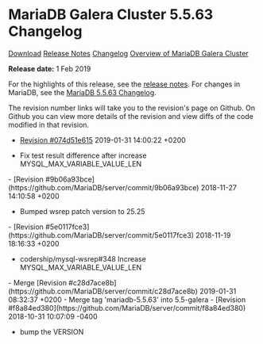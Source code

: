 # MariaDB Galera Cluster 5.5.63 Changelog

[Download](http://downloads.mariadb.org/mariadb-galera/5.5.63)
[Release Notes](/replication/galera-cluster/mariadb-galera-cluster-releases/mariadb-galera-55-release-notes/mariadb-galera-cluster-5563-release-notes/)
[Changelog](/replication/galera-cluster/mariadb-galera-cluster-releases/mariadb-galera-55-changelogs/mariadb-galera-cluster-5563-changelog/)
[Overview of MariaDB Galera Cluster](/replication/galera-cluster/what-is-mariadb-galera-cluster/)

<strong>Release date:</strong> 1 Feb 2019

For the highlights of this release, see the
[release notes](/replication/galera-cluster/mariadb-galera-cluster-releases/mariadb-galera-55-release-notes/mariadb-galera-cluster-5563-release-notes/). For changes in
MariaDB, see the [MariaDB 5.5.63 Changelog](/kb/en/mariadb-5563-changelog/).

The revision number links will take you to the revision's page on Github. On
Github you can view more details of the revision and view diffs of the code
modified in that revision.

- [Revision #074d51e615](https://github.com/MariaDB/server/commit/074d51e615)
<span class="cstm-style datetime">2019-01-31 14:00:22 +0200</span>
<ul start="1"><li>Fix test result difference after increase MYSQL_MAX_VARIABLE_VALUE_LEN
</li></ul>
- [Revision #9b06a93bce](https://github.com/MariaDB/server/commit/9b06a93bce)
<span class="cstm-style datetime">2018-11-27 14:10:58 +0200</span>
<ul start="1"><li>Bumped wsrep patch version to 25.25
</li></ul>
- [Revision #5e0117fce3](https://github.com/MariaDB/server/commit/5e0117fce3)
<span class="cstm-style datetime">2018-11-19 18:16:33 +0200</span>
<ul start="1"><li>codership/mysql-wsrep#348 Increase MYSQL_MAX_VARIABLE_VALUE_LEN
</li></ul>
- <span class="cstm-style merge">Merge [Revision #c28d7ace8b](https://github.com/MariaDB/server/commit/c28d7ace8b) 2019-01-31 08:32:37 +0200 - Merge tag 'mariadb-5.5.63' into 5.5-galera</span>
- [Revision #f8a84ed380](https://github.com/MariaDB/server/commit/f8a84ed380)
<span class="cstm-style datetime">2018-10-31 10:07:09 -0400</span>
<ul start="1"><li>bump the VERSION</li></ul>